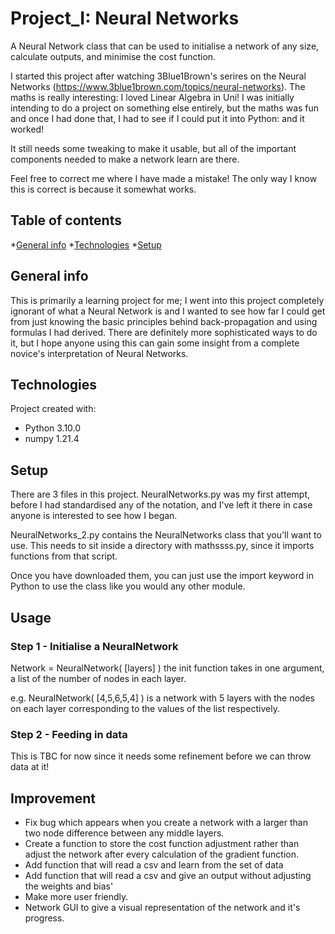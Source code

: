 # Project_I: Neural Networks

A Neural Network class that can be used to initialise a network of any size, calculate outputs, and minimise the cost function. 

I started this project after watching 3Blue1Brown's serires on the Neural Networks (https://www.3blue1brown.com/topics/neural-networks). The maths is really interesting: I loved Linear Algebra in Uni! I was initially intending to do a project on something else entirely, but the maths was fun and once I had done that, I had to see if I could put it into Python: and it worked!

It still needs some tweaking to make it usable, but all of the important components needed to make a network learn are there.

Feel free to correct me where I have made a mistake! The only way I know this is correct is because it somewhat works.

## Table of contents
*[General info](#General-info)
*[Technologies](#Technologies)
*[Setup](*Setup)

## General info

This is primarily a learning project for me; I went into this project completely ignorant of what a Neural Network is and I wanted to see how far I could get from just knowing the basic principles behind back-propagation and using formulas I had derived. There are definitely more sophisticated ways to do it, but I hope anyone using this can gain some insight from a complete novice's interpretation of Neural Networks. 

## Technologies
Project created with:
 - Python 3.10.0
 - numpy 1.21.4
 
## Setup
There are 3 files in this project. NeuralNetworks.py was my first attempt, before I had standardised any of the notation, and I've left it there in case anyone is interested to see how I began.

NeuralNetworks_2.py contains the NeuralNetworks class that you'll want to use. This needs to sit inside a directory with mathssss.py, since it imports functions from that script.

Once you have downloaded them, you can just use the import keyword in Python to use the class like you would any other module.

## Usage

### Step 1 - Initialise a NeuralNetwork
Network = NeuralNetwork( [layers] )
the init function takes in one argument, a list of the number of nodes in each layer. 

e.g. NeuralNetwork( [4,5,6,5,4] ) is a network with 5 layers with the nodes on each layer corresponding to the values of the list respectively.

### Step 2 - Feeding in data

This is TBC for now since it needs some refinement before we can throw data at it!

## Improvement

 - Fix bug which appears when you create a network with a larger than two node difference between any middle layers.
 - Create a function to store the cost function adjustment rather than adjust the network after every calculation of the gradient function. 
 - Add function that will read a csv and learn from the set of data
 - Add function that will read a csv and give an output without adjusting the weights and bias'
 - Make more user friendly.
 - Network GUI to give a visual representation of the network and it's progress.

